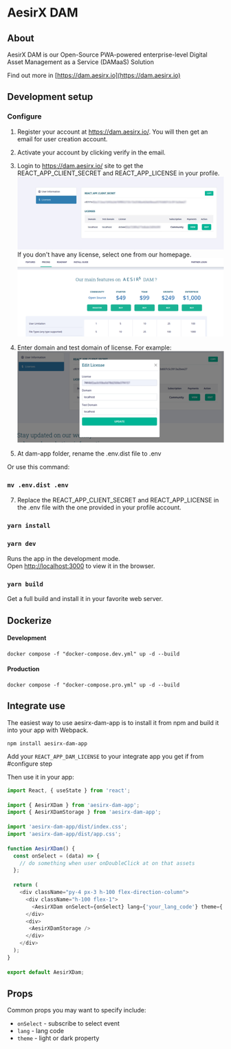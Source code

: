 # AesirX DAM

## About

AesirX DAM is our Open-Source PWA-powered enterprise-level Digital Asset Management as a Service (DAMaaS) Solution

Find out more in [https://dam.aesirx.io](https://dam.aesirx.io)

## Development setup

### Configure

1. Register your account at https://dam.aesirx.io/. You will then get an email for user creation account.
2. Activate your account by clicking verify in the email.
3. Login to https://dam.aesirx.io/ site to get the REACT_APP_CLIENT_SECRET and REACT_APP_LICENSE in your profile.
  ![guilde](./public/assets/images/install_guide_1.jpeg)
  If you don't have any license, select one from our homepage.
  ![guilde](./public/assets/images/price.png)

4. Enter domain and test domain of license. For example:
  ![guilde](./public/assets/images/install_guide_6.png)


6. At dam-app folder, rename the .env.dist file to .env

Or use this command:
### `mv .env.dist .env`

7. Replace the REACT_APP_CLIENT_SECRET  and REACT_APP_LICENSE in the .env file with the one provided in your profile account.
### `yarn install`

### `yarn dev`

Runs the app in the development mode.\
Open [http://localhost:3000](http://localhost:3000) to view it in the browser.

### `yarn build`

Get a full build and install it in your favorite web server.


## Dockerize
#### Development
`docker compose -f "docker-compose.dev.yml" up -d --build`

#### Production
`docker compose -f "docker-compose.pro.yml" up -d --build`


## Integrate use

The easiest way to use aesirx-dam-app is to install it from npm and build it into your app with Webpack.

```
npm install aesirx-dam-app
```

Add your `REACT_APP_DAM_LICENSE` to your integrate app you get if from #configure step



Then use it in your app:

```js
import React, { useState } from 'react';

import { AesirXDam } from 'aesirx-dam-app';
import { AesirXDamStorage } from 'aesirx-dam-app';

import 'aesirx-dam-app/dist/index.css';
import 'aesirx-dam-app/dist/app.css';

function AesirXDam() {
  const onSelect = (data) => {
    // do something when user onDoubleClick at on that assets
  };

  return (
    <div className="py-4 px-3 h-100 flex-direction-column">
      <div className="h-100 flex-1">
        <AesirXDam onSelect={onSelect} lang={'your_lang_code'} theme={'your_theme'} />
      </div>
      <div>
       <AesirXDamStorage />
      </div>
    </div>
  );
}

export default AesirXDam;

```

## Props

Common props you may want to specify include:

- `onSelect` - subscribe to select event
- `lang` - lang code
- `theme` - light or dark property